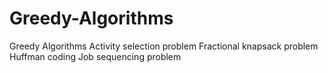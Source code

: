 # Greedy-Algorithms
Greedy Algorithms Activity selection problem Fractional knapsack problem Huffman coding Job sequencing problem
